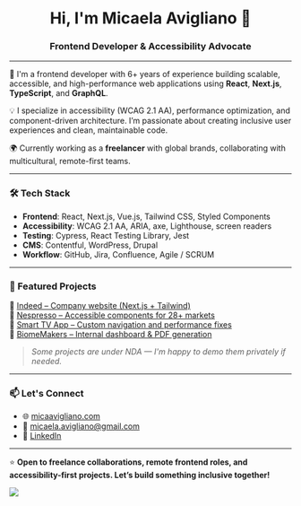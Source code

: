 <h1 align="center">Hi, I'm Micaela Avigliano 👋</h1>
<h3 align="center">Frontend Developer & Accessibility Advocate</h3>

---

🎯 I'm a frontend developer with 6+ years of experience building scalable, accessible, and high-performance web applications using **React**, **Next.js**, **TypeScript**, and **GraphQL**.

💡 I specialize in accessibility (WCAG 2.1 AA), performance optimization, and component-driven architecture. I’m passionate about creating inclusive user experiences and clean, maintainable code.

🌍 Currently working as a **freelancer** with global brands, collaborating with multicultural, remote-first teams.

---

### 🛠 Tech Stack

- **Frontend**: React, Next.js, Vue.js, Tailwind CSS, Styled Components
- **Accessibility**: WCAG 2.1 AA, ARIA, axe, Lighthouse, screen readers
- **Testing**: Cypress, React Testing Library, Jest
- **CMS**: Contentful, WordPress, Drupal
- **Workflow**: GitHub, Jira, Confluence, Agile / SCRUM

---

### 🚀 Featured Projects

🔹 [Indeed – Company website (Next.js + Tailwind)](https://indeed.com)   
🔹 [Nespresso – Accessible components for 28+ markets](https://www.nespresso.com/es/es)   
🔹 [Smart TV App – Custom navigation and performance fixes](https://www.flow.com.ar/)   
🔹 [BiomeMakers – Internal dashboard & PDF generation](https://biomemakers.com/)   

> *Some projects are under NDA — I'm happy to demo them privately if needed.*

---

### 📫 Let's Connect

- 🌐 [micaavigliano.com](https://micaavigliano.com)
- 📧 micaela.avigliano@gmail.com
- 💼 [LinkedIn](https://linkedin.com/in/micaavigliano)

---

⭐ **Open to freelance collaborations, remote frontend roles, and accessibility-first projects. Let’s build something inclusive together!**



![](https://komarev.com/ghpvc/?username=micaavigliano&color=ff69b4)


